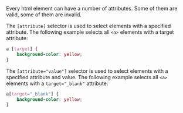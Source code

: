 
Every html element can have a number of attributes. Some of them are valid, some of them are invalid. 

The `[attribute]` selector is used to select elements with a specified attribute.
The following example selects all `<a>` elements with a target attribute:

```css
a [target] {
	background-color: yellow;
}
```

The `[attribute="value"]` selector is used to select elements with a specified attribute and value.
The following example selects all `<a>` elements with a `target="_blank"` attribute:

```css
a[target="_blank"] { 
	background-color: yellow;
}
```

